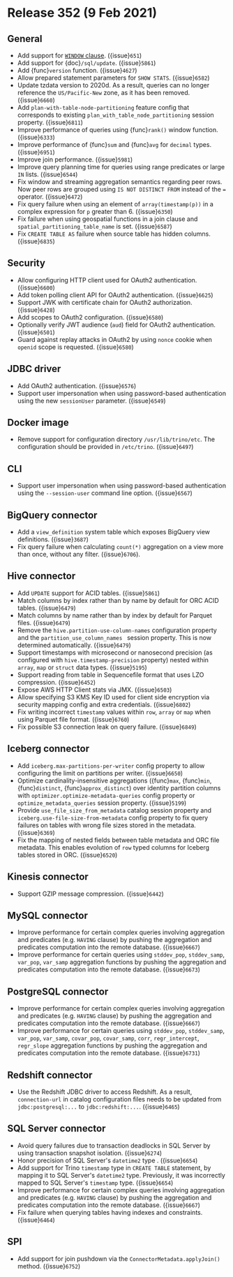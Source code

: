 # Release 352 (9 Feb 2021)

## General

* Add support for [`WINDOW` clause](window_clause). ({issue}`651`)
* Add support for {doc}`/sql/update`. ({issue}`5861`)
* Add {func}`version` function. ({issue}`4627`)
* Allow prepared statement parameters for `SHOW STATS`. ({issue}`6582`)
* Update tzdata version to 2020d. As a result, queries can no longer reference the 
  `US/Pacific-New` zone, as it has been removed. ({issue}`6660`)
* Add `plan-with-table-node-partitioning` feature config that corresponds to
  existing `plan_with_table_node_partitioning` session property. ({issue}`6811`)
* Improve performance of queries using {func}`rank()` window function. ({issue}`6333`)
* Improve performance of {func}`sum` and {func}`avg` for `decimal` types. ({issue}`6951`)
* Improve join performance. ({issue}`5981`)
* Improve query planning time for queries using range predicates or large `IN` lists. ({issue}`6544`)
* Fix window and streaming aggregation semantics regarding peer rows. Now peer rows are
  grouped using `IS NOT DISTINCT FROM` instead of the `=` operator. ({issue}`6472`) 
* Fix query failure when using an element of `array(timestamp(p))` in a complex expression 
  for `p` greater than 6. ({issue}`6350`)
* Fix failure when using geospatial functions in a join clause and `spatial_partitioning_table_name` is set. ({issue}`6587`)
* Fix `CREATE TABLE AS` failure when source table has hidden columns. ({issue}`6835`)

## Security

* Allow configuring HTTP client used for OAuth2 authentication. ({issue}`6600`)
* Add token polling client API for OAuth2 authentication. ({issue}`6625`)
* Support JWK with certificate chain for OAuth2 authorization. ({issue}`6428`)
* Add scopes to OAuth2 configuration. ({issue}`6580`)
* Optionally verify JWT audience (`aud`) field for OAuth2 authentication. ({issue}`6501`)
* Guard against replay attacks in OAuth2 by using `nonce` cookie when `openid` scope is requested. ({issue}`6580`)

## JDBC driver

* Add OAuth2 authentication. ({issue}`6576`)
* Support user impersonation when using password-based authentication
  using the new `sessionUser` parameter. ({issue}`6549`)

## Docker image

* Remove support for configuration directory `/usr/lib/trino/etc`. The configuration 
  should be provided in `/etc/trino`. ({issue}`6497`)

## CLI

* Support user impersonation when using password-based authentication using the
  `--session-user` command line option. ({issue}`6567`)

## BigQuery connector

* Add a `view_definition` system table which exposes BigQuery view definitions. ({issue}`3687`)
* Fix query failure when calculating `count(*)` aggregation on a view more than once, 
  without any filter. ({issue}`6706`).

## Hive connector

* Add `UPDATE` support for ACID tables. ({issue}`5861`)
* Match columns by index rather than by name by default for ORC ACID tables. ({issue}`6479`)
* Match columns by name rather than by index by default for Parquet files. ({issue}`6479`)
* Remove the `hive.partition-use-column-names` configuration property and the
  `partition_use_column_names ` session property. This is now determined automatically. ({issue}`6479`)
* Support timestamps with microsecond or nanosecond precision (as configured with
  `hive.timestamp-precision` property) nested within `array`, `map` or `struct` data types. ({issue}`5195`)
* Support reading from table in Sequencefile format that uses LZO compression. ({issue}`6452`)
* Expose AWS HTTP Client stats via JMX. ({issue}`6503`)
* Allow specifying S3 KMS Key ID used for client side encryption via security mapping 
  config and extra credentials. ({issue}`6802`)
* Fix writing incorrect `timestamp` values within `row`, `array` or `map` when using Parquet file format. ({issue}`6760`)
* Fix possible S3 connection leak on query failure. ({issue}`6849`)

## Iceberg connector

* Add `iceberg.max-partitions-per-writer` config property to allow configuring the limit on partitions per writer. ({issue}`6650`)
* Optimize cardinality-insensitive aggregations ({func}`max`, {func}`min`, {func}`distinct`, {func}`approx_distinct`) 
  over identity partition columns with `optimizer.optimize-metadata-queries` config property 
  or `optimize_metadata_queries` session property. ({issue}`5199`)
* Provide `use_file_size_from_metadata` catalog session property and `iceberg.use-file-size-from-metadata` 
  config property to fix query failures on tables with wrong file sizes stored in the metadata. ({issue}`6369`)
* Fix the mapping of nested fields between table metadata and ORC file metadata. This 
  enables evolution of `row` typed columns for Iceberg tables stored in ORC. ({issue}`6520`)

## Kinesis connector

* Support GZIP message compression. ({issue}`6442`)

## MySQL connector

* Improve performance for certain complex queries involving aggregation and predicates (e.g. `HAVING` clause)
  by pushing the aggregation and predicates computation into the remote database. ({issue}`6667`)
* Improve performance for certain queries using `stddev_pop`, `stddev_samp`, `var_pop`, `var_samp` aggregation 
  functions by pushing the aggregation and predicates computation into the remote database. ({issue}`6673`)

## PostgreSQL connector

* Improve performance for certain complex queries involving aggregation and predicates (e.g. `HAVING` clause)
  by pushing the aggregation and predicates computation into the remote database. ({issue}`6667`)
* Improve performance for certain queries using `stddev_pop`, `stddev_samp`, `var_pop`, `var_samp`,
  `covar_pop`, `covar_samp`, `corr`, `regr_intercept`, `regr_slope` aggregation functions
  by pushing the aggregation and predicates computation into the remote database. ({issue}`6731`)

## Redshift connector

* Use the Redshift JDBC driver to access Redshift. As a result, `connection-url` in catalog 
  configuration files needs to be updated from `jdbc:postgresql:...` to `jdbc:redshift:...`. ({issue}`6465`)

## SQL Server connector

* Avoid query failures due to transaction deadlocks in SQL Server by using transaction snapshot isolation. ({issue}`6274`)
* Honor precision of SQL Server's `datetime2` type . ({issue}`6654`)
* Add support for Trino `timestamp` type in `CREATE TABLE` statement, by mapping it to SQL Server's `datetime2` type.
  Previously, it was incorrectly mapped to SQL Server's `timestamp` type. ({issue}`6654`)
* Improve performance for certain complex queries involving aggregation and predicates (e.g. `HAVING` clause)
  by pushing the aggregation and predicates computation into the remote database. ({issue}`6667`)
* Fix failure when querying tables having indexes and constraints. ({issue}`6464`)

## SPI

* Add support for join pushdown via the `ConnectorMetadata.applyJoin()` method. ({issue}`6752`)
